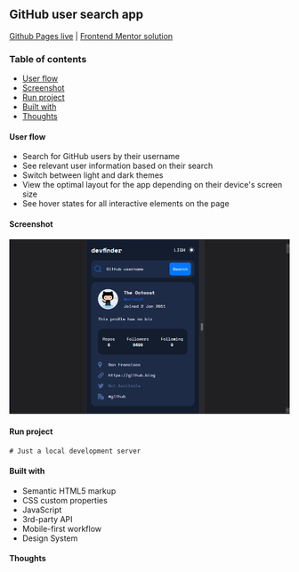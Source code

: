 ## GitHub user search app
[Github Pages live](https://alexcumplido.github.io/frontend-mentor/github-user-api/) | [Frontend Mentor solution](https://www.frontendmentor.io/challenges/github-user-search-app-Q09YOgaH6)

### Table of contents
- [User flow](#user-flow)
- [Screenshot](#screenshot)
- [Run project](#run-project)
- [Built with](#built-with)
- [Thoughts](#thoughts)

#### User flow
- Search for GitHub users by their username
- See relevant user information based on their search
- Switch between light and dark themes
- View the optimal layout for the app depending on their device's screen size
- See hover states for all interactive elements on the page

#### Screenshot
![Demo preview](./images/devFinder.gif)

#### Run project
```
# Just a local development server
```

#### Built with
- Semantic HTML5 markup
- CSS custom properties
- JavaScript
- 3rd-party API
- Mobile-first workflow
- Design System

#### Thoughts


```js
```
